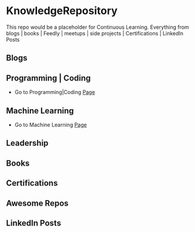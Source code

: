 # KnowledgeRepository
This repo would be a placeholder for Continuous Learning. Everything from blogs | books | Feedly | meetups | side projects | Certifications | LinkedIn Posts 


## Blogs

## Programming | Coding

* Go to Programming|Coding [Page](https://github.com/AdyKalra/KnowledgeRepository/tree/master/Programming%7CCoding)

## Machine Learning

* Go to Machine Learning [Page](https://github.com/AdyKalra/KnowledgeRepository/tree/master/Machine%20Learning)

## Leadership

## Books

## Certifications

## Awesome Repos

## LinkedIn Posts	

